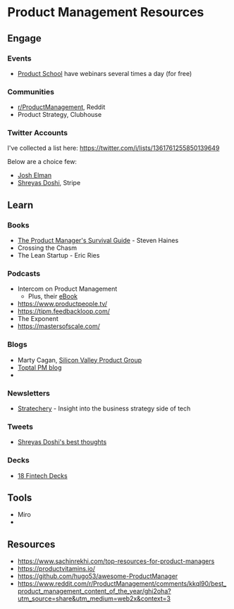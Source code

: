 # Product Management Resources

## Engage

### Events

- [Product School](https://productschool.com/product-management-events/) have webinars several times a day (for free)

### Communities

- [r/ProductManagement](https://www.reddit.com/r/ProductManagement/), Reddit
- Product Strategy, Clubhouse

### Twitter Accounts

I've collected a list here: https://twitter.com/i/lists/1361761255850139649

Below are a choice few:

- [Josh Elman](https://twitter.com/joshelman)
- [Shreyas Doshi](https://twitter.com/shreyas), Stripe

## Learn

### Books

- [The Product Manager's Survival Guide](https://www.amazon.co.uk/Product-Managers-Survival-Guide-Everything/dp/1260135233/ref=sr_1_1?dchild=1&keywords=product+manager+survival+guide&qid=1613425090&sr=8-1) - Steven Haines
- Crossing the Chasm
- The Lean Startup - Eric Ries

### Podcasts

- Intercom on Product Management
  - Plus, their [eBook](https://www.intercom.com/resources/books/intercom-product-management)
- https://www.productpeople.tv/
- https://tipm.feedbackloop.com/
- The Exponent
- https://mastersofscale.com/

### Blogs

- Marty Cagan, [Silicon Valley Product Group](https://svpg.com/articles/)
- [Toptal PM blog](https://www.toptal.com/product-managers/blog?page=2)
- 
### Newsletters

- [Stratechery](https://stratechery.com/) - Insight into the business strategy side of tech

### Tweets

- [Shreyas Doshi's best thoughts](https://twitter.com/shreyas/status/1303150374124048386?s=20)

### Decks

- [18 Fintech Decks](https://airtable.com/shrfiRDIaI97m1Oie/tblYyHnAa6jqt512f/viwCn38dub1LlppJJ?blocks=hide)

## Tools

- Miro
- 


## Resources

- https://www.sachinrekhi.com/top-resources-for-product-managers
- https://productvitamins.io/
- https://github.com/hugo53/awesome-ProductManager
- https://www.reddit.com/r/ProductManagement/comments/kkql90/best_product_management_content_of_the_year/ghi2oha?utm_source=share&utm_medium=web2x&context=3
